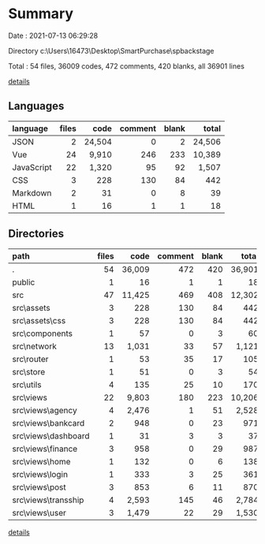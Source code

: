 # Summary

Date : 2021-07-13 06:29:28

Directory c:\Users\16473\Desktop\SmartPurchase\spbackstage

Total : 54 files,  36009 codes, 472 comments, 420 blanks, all 36901 lines

[details](details.md)

## Languages
| language | files | code | comment | blank | total |
| :--- | ---: | ---: | ---: | ---: | ---: |
| JSON | 2 | 24,504 | 0 | 2 | 24,506 |
| Vue | 24 | 9,910 | 246 | 233 | 10,389 |
| JavaScript | 22 | 1,320 | 95 | 92 | 1,507 |
| CSS | 3 | 228 | 130 | 84 | 442 |
| Markdown | 2 | 31 | 0 | 8 | 39 |
| HTML | 1 | 16 | 1 | 1 | 18 |

## Directories
| path | files | code | comment | blank | total |
| :--- | ---: | ---: | ---: | ---: | ---: |
| . | 54 | 36,009 | 472 | 420 | 36,901 |
| public | 1 | 16 | 1 | 1 | 18 |
| src | 47 | 11,425 | 469 | 408 | 12,302 |
| src\assets | 3 | 228 | 130 | 84 | 442 |
| src\assets\css | 3 | 228 | 130 | 84 | 442 |
| src\components | 1 | 57 | 0 | 3 | 60 |
| src\network | 13 | 1,031 | 33 | 57 | 1,121 |
| src\router | 1 | 53 | 35 | 17 | 105 |
| src\store | 1 | 51 | 0 | 3 | 54 |
| src\utils | 4 | 135 | 25 | 10 | 170 |
| src\views | 22 | 9,803 | 180 | 223 | 10,206 |
| src\views\agency | 4 | 2,476 | 1 | 51 | 2,528 |
| src\views\bankcard | 2 | 948 | 0 | 23 | 971 |
| src\views\dashboard | 1 | 31 | 3 | 3 | 37 |
| src\views\finance | 3 | 958 | 0 | 29 | 987 |
| src\views\home | 1 | 132 | 0 | 6 | 138 |
| src\views\login | 1 | 333 | 3 | 25 | 361 |
| src\views\post | 3 | 853 | 6 | 11 | 870 |
| src\views\transship | 4 | 2,593 | 145 | 46 | 2,784 |
| src\views\user | 3 | 1,479 | 22 | 29 | 1,530 |

[details](details.md)